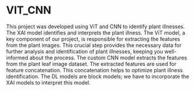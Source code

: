 # VIT_CNN
This project was developed using ViT and CNN to identify plant illnesses. The XAI model identifies and interprets the plant illness. 
The ViT model, a key component of our project, is responsible for extracting the features from the plant images. This crucial step provides the necessary data for further analysis and identification of plant illnesses, keeping you well-informed about the process. The custom CNN model extracts the features from the plant leaf image dataset.
The extracted features are used for feature concatenation. This concatenation helps to optimize plant illness identification.
The DL models are block models; we have to incorporate the XAI models to interpret this model.
